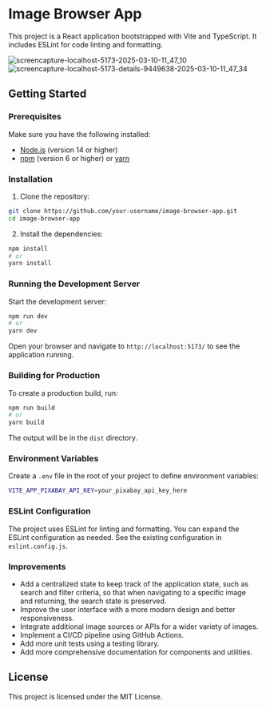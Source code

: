 # Image Browser App

This project is a React application bootstrapped with Vite and TypeScript. It includes ESLint for code linting and formatting.

![screencapture-localhost-5173-2025-03-10-11_47_10](https://github.com/user-attachments/assets/461bdcf1-a7d7-4aea-9a74-fc48a9eac4a9)
![screencapture-localhost-5173-details-9449638-2025-03-10-11_47_34](https://github.com/user-attachments/assets/502fd63b-9643-41da-8004-d27e9082ddef)

## Getting Started

### Prerequisites

Make sure you have the following installed:

- [Node.js](https://nodejs.org/) (version 14 or higher)
- [npm](https://www.npmjs.com/) (version 6 or higher) or [yarn](https://yarnpkg.com/)

### Installation

1. Clone the repository:

```sh
git clone https://github.com/your-username/image-browser-app.git
cd image-browser-app
```

2. Install the dependencies:

```sh
npm install
# or
yarn install
```

### Running the Development Server

Start the development server:

```sh
npm run dev
# or
yarn dev
```

Open your browser and navigate to `http://localhost:5173/` to see the application running.

### Building for Production

To create a production build, run:

```sh
npm run build
# or
yarn build
```

The output will be in the `dist` directory.

### Environment Variables

Create a `.env` file in the root of your project to define environment variables:

```sh
VITE_APP_PIXABAY_API_KEY=your_pixabay_api_key_here
```

### ESLint Configuration

The project uses ESLint for linting and formatting. You can expand the ESLint configuration as needed. See the existing configuration in `eslint.config.js`.

### Improvements

- Add a centralized state to keep track of the application state, such as search and filter criteria, so that when navigating to a specific image and returning, the search state is preserved.
- Improve the user interface with a more modern design and better responsiveness.
- Integrate additional image sources or APIs for a wider variety of images.
- Implement a CI/CD pipeline using GitHub Actions.
- Add more unit tests using a testing library.
- Add more comprehensive documentation for components and utilities.

## License

This project is licensed under the MIT License.

